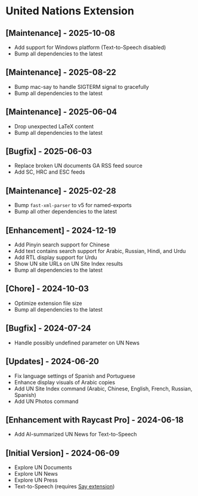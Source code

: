 # United Nations Extension

## [Maintenance] - 2025-10-08

- Add support for Windows platform (Text-to-Speech disabled)
- Bump all dependencies to the latest

## [Maintenance] - 2025-08-22

- Bump mac-say to handle SIGTERM signal to gracefully
- Bump all dependencies to the latest

## [Maintenance] - 2025-06-04

- Drop unexpected LaTeX content
- Bump all dependencies to the latest

## [Bugfix] - 2025-06-03

- Replace broken UN documents GA RSS feed source
- Add SC, HRC and ESC feeds

## [Maintenance] - 2025-02-28

- Bump `fast-xml-parser` to v5 for named-exports
- Bump all other dependencies to the latest

## [Enhancement] - 2024-12-19

- Add Pinyin search support for Chinese
- Add text contains search support for Arabic, Russian, Hindi, and Urdu
- Add RTL display support for Urdu
- Show UN site URLs on UN Site Index results
- Bump all dependencies to the latest

## [Chore] - 2024-10-03

- Optimize extension file size
- Bump all dependencies to the latest

## [Bugfix] - 2024-07-24

- Handle possibly undefined parameter on UN News

## [Updates] - 2024-06-20

- Fix language settings of Spanish and Portuguese
- Enhance display visuals of Arabic copies
- Add UN Site Index command (Arabic, Chinese, English, French, Russian, Spanish)
- Add UN Photos command

## [Enhancement with Raycast Pro] - 2024-06-18

- Add AI-summarized UN News for Text-to-Speech

## [Initial Version] - 2024-06-09

- Explore UN Documents
- Explore UN News
- Explore UN Press
- Text-to-Speech (requires [Say extension](https://raycast.com/litomore/say))
